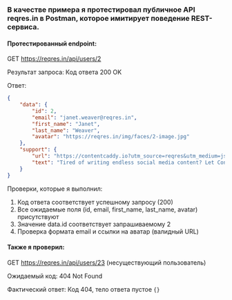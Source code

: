 ### В качестве примера я протестировал публичное API reqres.in в Postman, которое имитирует поведение REST-сервиса.

#### Протестированный endpoint:
GET https://reqres.in/api/users/2

Результат запроса: Код ответа 200 OK

Ответ:
```json
{
    "data": {
        "id": 2,
        "email": "janet.weaver@reqres.in",
        "first_name": "Janet",
        "last_name": "Weaver",
        "avatar": "https://reqres.in/img/faces/2-image.jpg"
    },
    "support": {
        "url": "https://contentcaddy.io?utm_source=reqres&utm_medium=json&utm_campaign=referral",
        "text": "Tired of writing endless social media content? Let Content Caddy generate it for you."
    }
}
```

Проверки, которые я выполнил:
1. Код ответа соответствует успешному запросу (200)
2. Все ожидаемые поля (id, email, first_name, last_name, avatar) присутствуют
3. Значение data.id соответствует запрашиваемому 2
4. Проверка формата email и ссылки на аватар (валидный URL)

#### Также я проверил:
GET https://reqres.in/api/users/23 (несуществующий пользователь)

Ожидаемый код: 404 Not Found

Фактический ответ: Код 404, тело ответа пустое `{}`

